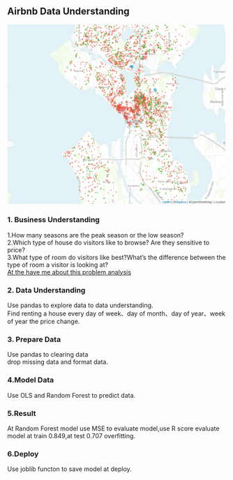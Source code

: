 ## Airbnb Data Understanding


<img src="./seattle/seattle1.png" alt="drawing" width="500" hight="300" />

### 1. Business Understanding
1.How many seasons are the peak season or the low season? <br>
2.Which type of house do visitors like to browse? Are they sensitive to price? <br>
3.What type of room do visitors like best?What’s the difference between the type of room a visitor is looking at?<br>
[At the have me about this problem analysis](https://medium.com/@yangwang_57085/use-seattle-airbnb-data-to-find-best-fit-sightseer-to-seattle-db2d29d66656)    <br>

### 2. Data Understanding

Use pandas to explore data to data understanding. <br>
Find renting a house every day of week、day of month、day of year、week of year the price change.

### 3. Prepare Data
Use pandas to clearing data <br>
drop missing data and format data.
### 4.Model Data
Use OLS and Random Forest to predict data.

### 5.Result
At Random Forest model use MSE to evaluate model,use R score evaluate model at train 0.849,at test 0.707 overfitting.

### 6.Deploy
Use joblib functon to save model at deploy.
